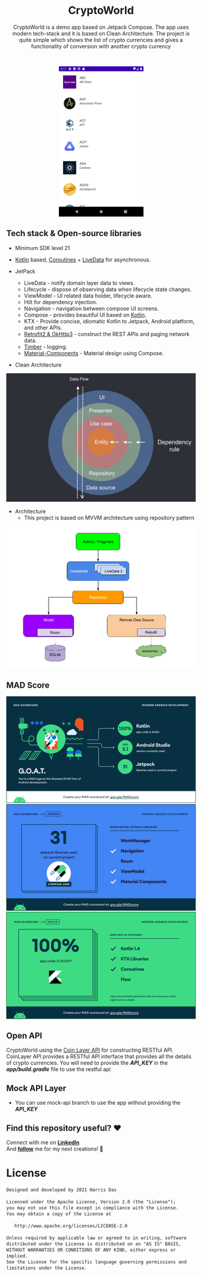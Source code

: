 <h1 align="center">CryptoWorld</h1>

<p align="center">
CryptoWorld is a demo app based on Jetpack Compose. The app uses modern tech-stack and it is based on Clean Architecture.
The project is quite simple which shows the list of crypto currencies and gives a functionality of conversion with another crypto currency
</p>
</br>

<p align="center">
<img height="400" src="art/cryptoworld.jpeg"/>
</p>


## Tech stack & Open-source libraries
- Minimum SDK level 21
- [Kotlin](https://kotlinlang.org/) based, [Coroutines](https://github.com/Kotlin/kotlinx.coroutines) + [LiveData](https://developer.android.com/topic/libraries/architecture/livedata) for asynchronous.
- JetPack
  - LiveData - notify domain layer data to views.
  - Lifecycle - dispose of observing data when lifecycle state changes.
  - ViewModel - UI related data holder, lifecycle aware.
  - Hilt for dependency injection.
  - Navigation - navigation between compose UI screens.
  - Compose - provides beautiful UI based on [Kotlin](https://kotlinlang.org/).
  - KTX - Provide concise, idiomatic Kotlin to Jetpack, Android platform, and other APIs.
  - [Retrofit2 & OkHttp3](https://github.com/square/retrofit) - construct the REST APIs and paging network data.
  - [Timber](https://github.com/JakeWharton/timber) - logging.
  - [Material-Components](https://material.io/blog/jetpack-compose-beta) - Material design using Compose.

- Clean Architecture
<img src="art/clean-arch.png"/>

- Architecture
  - This project is based on MVVM architecture using repository pattern
 <img src="art/mvvm.png"/>

## MAD Score
<img src="art/summary.png"/>
<img src="art/jetpack.png"/>
<img src="art/kotlin.png"/>


## Open API

CryptoWorld using the [Coin Layer API](https://coinlayer.com/documentation) for constructing RESTful API.<br>
CoinLayer API provides a RESTful API interface that provides all the details of crypto currencies.
You will need to provide the ***API_KEY*** in the ***app/build.gradle*** file to use the restful api

## Mock API Layer
- You can use mock-api branch to use the app without providing the ***API_KEY***

## Find this repository useful? :heart:
Connect with me on __[LinkedIn](https://www.linkedin.com/in/harris-das-232636125/)__ <br>
And __[follow](https://github.com/harrisdas)__ me for my next creations! 🤩

# License
<pre><code class="xml">Designed and developed by 2021 Harris Das

Licensed under the Apache License, Version 2.0 (the &quot;License&quot;);
you may not use this file except in compliance with the License.
You may obtain a copy of the License at

   http://www.apache.org/licenses/LICENSE-2.0

Unless required by applicable law or agreed to in writing, software
distributed under the License is distributed on an &quot;AS IS&quot; BASIS,
WITHOUT WARRANTIES OR CONDITIONS OF ANY KIND, either express or implied.
See the License for the specific language governing permissions and
limitations under the License.
</code></pre>
